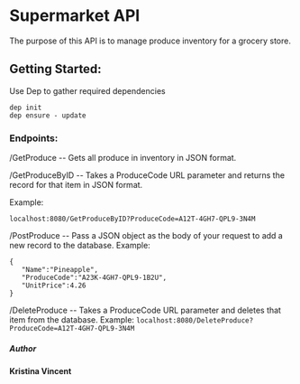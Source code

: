 # Supermarket API

The purpose of this API is to manage produce inventory for a grocery store.

## Getting Started:
Use Dep to gather required dependencies
 ```
 dep init
 dep ensure - update
 ```
 
### Endpoints:
/GetProduce  --  Gets all produce in inventory in JSON format.

/GetProduceByID -- Takes a ProduceCode URL parameter and returns the record for that item in JSON format.

Example: 
```
localhost:8080/GetProduceByID?ProduceCode=A12T-4GH7-QPL9-3N4M
```

/PostProduce -- Pass a JSON object as the body of your request to add a new record to the database.
Example:
```
{  
   "Name":"Pineapple",
   "ProduceCode":"A23K-4GH7-QPL9-1B2U",
   "UnitPrice":4.26
}
```

/DeleteProduce -- Takes a ProduceCode URL parameter and deletes that item from the database.
Example:
```localhost:8080/DeleteProduce?ProduceCode=A12T-4GH7-QPL9-3N4M```

##### Author
**Kristina Vincent** 